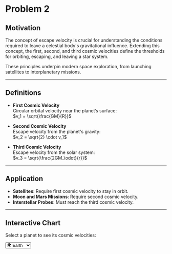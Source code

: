 # Problem 2

## Motivation

The concept of escape velocity is crucial for understanding the conditions required to leave a celestial body's gravitational influence. Extending this concept, the first, second, and third cosmic velocities define the thresholds for orbiting, escaping, and leaving a star system.

These principles underpin modern space exploration, from launching satellites to interplanetary missions.

---

## Definitions

- **First Cosmic Velocity**  
  Circular orbital velocity near the planet’s surface:  
  $v_1 = \sqrt{\frac{GM}{R}}$

- **Second Cosmic Velocity**  
  Escape velocity from the planet's gravity:  
  $v_2 = \sqrt{2} \cdot v_1$

- **Third Cosmic Velocity**  
  Escape velocity from the solar system:  
  $v_3 = \sqrt{\frac{2GM_\odot}{r}}$

---

## Application

- **Satellites**: Require first cosmic velocity to stay in orbit.
- **Moon and Mars Missions**: Require second cosmic velocity.
- **Interstellar Probes**: Must reach the third cosmic velocity.

---

## Interactive Chart

Select a planet to see its cosmic velocities:

<div style="margin-bottom: 1em;">
  <select id="planetSelector">
    <option value="earth">🌍 Earth</option>
    <option value="mars">🔴 Mars</option>
    <option value="jupiter">🟤 Jupiter</option>
  </select>
</div>

<div id="velocityChart" style="width: 100%; height: 500px;"></div>

<script src="https://cdn.plot.ly/plotly-2.24.1.min.js"></script>
<script>
  document.addEventListener("DOMContentLoaded", function () {
    const G = 6.67430e-11;
    const bodies = {
      earth: { name: "Earth", mass: 5.972e24, radius: 6371e3, distance: 1.496e11 },
      mars: { name: "Mars", mass: 6.417e23, radius: 3389.5e3, distance: 2.279e11 },
      jupiter: { name: "Jupiter", mass: 1.898e27, radius: 69911e3, distance: 7.785e11 }
    };

    const sunMass = 1.989e30;

    const plotDiv = document.getElementById('velocityChart');
    const selector = document.getElementById('planetSelector');

    function updateChart(planetKey) {
      const body = bodies[planetKey];
      if (!body) return;
      
      const v1 = Math.sqrt(G * body.mass / body.radius);
      const v2 = Math.sqrt(2 * G * body.mass / body.radius);
      const v3 = Math.sqrt(2 * G * sunMass / body.distance);
      const velocities = [v1, v2, v3].map(v => v / 1000); // in km/s

      Plotly.newPlot(plotDiv, [{
        x: ['1st Cosmic', '2nd Cosmic', '3rd Cosmic'],
        y: velocities,
        type: 'bar',
        text: velocities.map(v => v.toFixed(2) + ' km/s'),
        textposition: 'auto',
        marker: { color: ['#1f77b4', '#ff7f0e', '#2ca02c'] }
      }], {
        title: `${body.name} Cosmic Velocities`,
        yaxis: { title: 'Velocity (km/s)' }
      });
    }

    // Initial plot
    updateChart(selector.value);

    // Add listener
    selector.addEventListener('change', () => updateChart(selector.value));
  });
</script>
